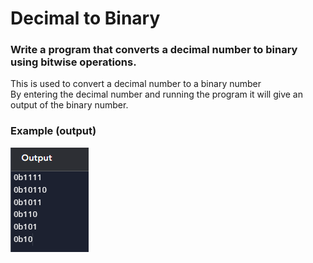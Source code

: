 # Decimal to Binary
### Write a program that converts a decimal number to binary using bitwise operations.

This is used to convert a decimal number to a binary number  
By entering the decimal number and running the program it will give an output of the binary number.   
### Example (output)
![Task 5 Output](./../../images/basic-task_5_results.png)